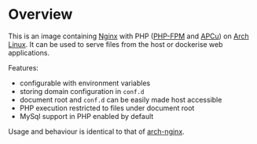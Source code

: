 # Overview

This is an image containing [Nginx][nginx-hp] with PHP ([PHP-FPM][php-fpm-hp]
and [APCu][php-apcu-hp]) on [Arch Linux][al-hp]. It can be used to serve files
from the host or dockerise web applications.

Features:
- configurable with environment variables
- storing domain configuration in `conf.d`
- document root and `conf.d` can be easily made host accessible
- PHP execution restricted to files under document root
- MySql support in PHP enabled by default

Usage and behaviour is identical to that of [arch-nginx][arch-nginx].


<!-- References -->

[nginx-hp]: http://nginx.org
[php-fpm-hp]: https://php.net/manual/en/install.fpm.php
[php-apcu-hp]: http://pecl.php.net/package/APCu
[al-hp]: https://www.archlinux.org/
[arch-nginx]: ../arch-nginx
